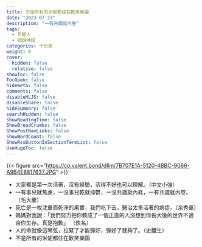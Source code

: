 ```yaml
---
title: 不是所有的米妮都住在歡笑樂園
date: "2023-07-23"
description: "一有共識就內卷"
tags:
  - 年輕人
  - 細說呻語
categories: 十日痰
weight: 0
cover:
  hidden: false
  relative: false
showToc: false
TocOpen: false
hidemeta: false
comments: false
disableHLJS: false
disableShare: false
hideSummary: false
searchHidden: false
ShowReadingTime: false
ShowBreadCrumbs: false
ShowPostNavLinks: false
ShowWordCount: false
ShowRssButtonInSectionTermList: false
UseHugoToc: false
---
```


{{< figure src="https://co.valent.bond/dllm/7B707E1A-5120-4BBC-9066-A9B4E8817637.JPG" >}}

* 大家都是第一次活著，沒有經驗，活得不好也可以理解。（中文小強）
* 一有事兒就焦慮，一沒事兒乾就抑鬱，一沒共識就內耗，一有共識就內卷。（毛大慶）
* 死亡是一枚沈重而乾淨的果實，我們吃下去，醫治太多活著的病症。（余秀華）
* 媽媽對我說：「我們努力把你教成了一個正直的人沒想到你長大後的世界不適合你生存。真是抱歉」 （佚名）
* 人的命就像這琴弦，拉緊了才能彈好，彈好了就夠了。（史鐵生）
* 不是所有的米妮都住在歡笑樂園